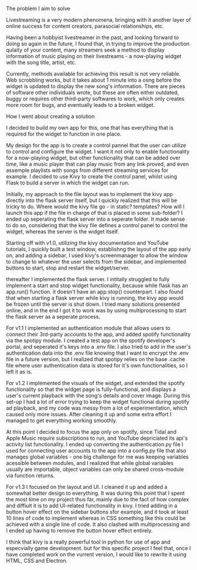 
The problem I aim to solve


Livestreaming is a very modern phenomena, bringing with it another layer of online success for content creators, parasocial relationships, etc.

Having been a hobbyist livestreamer in the past, and looking forward to doing so again in the future, I found that, in trying to improve the production qulaity of your content, many streamers seek a method to display information of music playing on their livestreams - a now-playing widget with the song title, artist, etc.

Currently, methods available for achieving this result is not very reliable. Web scrobbling works, but it takes about 1 minute into a osng before the widget is updated to display the new song's information. There are pieces of software other individuals wrote, but these are often either outdated, buggy or requires other third-party softwares to work, which only creates more room for bugs, and eventually leads to a broken widget.


How I went about creating a solution

I decided to build my own app for this, one that has everything that is required for the widget to function in one place. 

My design for the app is to create a control pannel that the user can utilize to control and configure the widget. I want it not only to enable functionality for a now-playing widget, but other functionality that can be added over time, like a music player that can play music from any link proved, and even assemple playlists with songs from different streaming services for example. I decided to use Kivy to create the control panel, whilst using Flask to build a server in which the widget can run.

Initially, my approach to the file layout was to implement the kivy app directly into the flask server itself, but I quickly realized that this will be tricky to do. Where would the kivy file go - in static? templates? How will I launch this app if the file in charge of that is placed in some sub-folder? I ended up seperating the flask server into a seperate folder. It made sense to do so, considering that the kivy file defines a control panel to control the widget, whereas the server is the widget itself.

Starting off with v1.0, utilizing the kivy documentation and YouTube tutorials, I quickly built a test window, establishng the layout of the app early on, and adding a sidebar, I used kivy's screenmanager to allow the window to change to whatever the user selects from the sidebar, and implemented buttons to start, stop and restart the widget/server.

thereafter I implemented the flask server. I intitally struggled to fully implement a start and stop widget functionality, because while flask has an app.run() function. it doesn't have an app.stop() counterpart. I also found that when starting a flask server while kivy is running, the kivy app would be frozen until the server is shut down. I tried many solutions presented online, and in the end I got it to work was by using multiprocessing to start the flask server as a seperate process.

For v1.1 I implemented an authentication module that allows users to connect their 3rd-party accounts to the app, and added spotify functionality via the spotipy module. I created a test app on the spotify developer's portal, and seperated it's keys into a .env file. I also tried to add in the user's authentication data into the .env file knowing that I want to encrypt the .env file in a future version, but I realized that spotipy relies on the base .cache file where user authentication data is stored for it's own functionalities, so I left it as is.

For v1.2 I implemented the visuals of the widget, and extended the spotify functionality so that the widget page is fully-functional, and displays a user's current playback with the song's details and cover image. During this set-up I had a lot of error trying to keep the widget functional during spotify ad playback, and my code was messy from a lot of experimentation, which caused only more issues. After cleaning it up and some extra effort I managed to get everything working smoothly.

At this point I decided to focus the app only on spotify, since Tidal and Apple Music require subscriptions to run, and YouTube depriciated its api's activity list functionality. I ended up converting the authentication.py file I used for connecting user accounts to the app into a config.py file that also manages global variables - one big challenge for me was keeping variables acessible between modules, and I realized that while global variables usually are importable, object variables can only be shared cross-module via function returns.

For v1.3 I focused on the layout and UI. I cleaned it up and added a somewhat better design to everything. It was during this point that I spent the most time on my project thus far, mainly due to the fact of how complex and diffiult it is to add UI-related functionality in kivy. I tried adding in a button hover effect on the sidebar buttons sfor example, and it took at least 10 lines of code to implement whereas in CSS something like this could be achieved with a single line of code. It also clashed with multiprocessing and I ended up having to remove the button hover effect entirely.

I think that kivy is a really powerful tool in python for use of app and especvially game development. but for this specific project I feel that, once I have completed work on the vurrent version, I would like to rewrite it using HTML, CSS and Electron.
